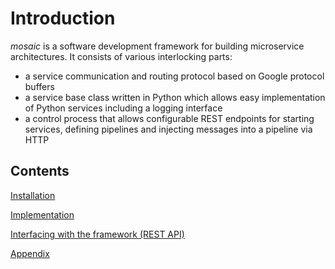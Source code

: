 # Introduction

*mosaic* is a software development framework for building microservice architectures. It consists of various interlocking parts:

* a service communication and routing protocol based on Google protocol buffers
* a service base class written in Python which allows easy implementation of Python services including a logging interface
* a control process that allows configurable REST endpoints for starting services, defining pipelines and injecting messages into a pipeline via HTTP

## Contents

[Installation](installation.md)

[Implementation](implementation.md)

[Interfacing with the framework (REST API)](rest.md)

[Appendix](appendix.md)

